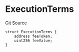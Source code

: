 # ExecutionTerms
[Git Source](https://github.com/PermissionlessGames/degen-casino/blob/9c6d5d70b9c8f85602727ed0d0bb7e05794c273b/src/AccountSystem7702Alt.sol)


```solidity
struct ExecutionTerms {
    address feeToken;
    uint256 feeValue;
}
```


